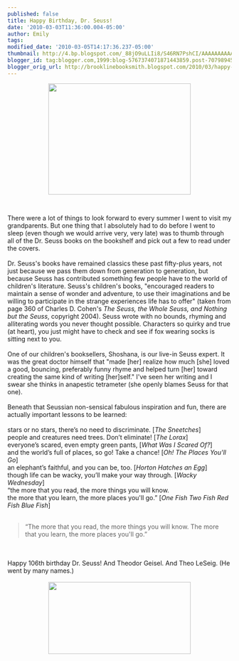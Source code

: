 ```yaml
---
published: false
title: Happy Birthday, Dr. Seuss!
date: '2010-03-03T11:36:00.004-05:00'
author: Emily
tags: 
modified_date: '2010-03-05T14:17:36.237-05:00'
thumbnail: http://4.bp.blogspot.com/_88jO9uLLIi8/S46RN7PshCI/AAAAAAAAAAc/eVTG8od1PU8/s72-c/drseuss.jpg
blogger_id: tag:blogger.com,1999:blog-5767374071871443859.post-7079894561492364588
blogger_orig_url: http://brooklinebooksmith.blogspot.com/2010/03/happy-birthday-dr-seuss.html
---
```


<a onblur="try {parent.deselectBloggerImageGracefully();} catch(e) {}" href="http://4.bp.blogspot.com/_88jO9uLLIi8/S46RN7PshCI/AAAAAAAAAAc/eVTG8od1PU8/s1600-h/drseuss.jpg"><img style="margin: 0px auto 10px; display: block; text-align: center; cursor: pointer; width: 320px; height: 250px;" src="http://4.bp.blogspot.com/_88jO9uLLIi8/S46RN7PshCI/AAAAAAAAAAc/eVTG8od1PU8/s320/drseuss.jpg" alt="" id="BLOGGER_PHOTO_ID_5444448667965359138" border="0" /></a><br /><br />There were a lot of things to look forward to every summer I went to visit my grandparents.  But one thing that I absolutely had to do before I went to sleep (even though we would arrive very, very late) was to thumb through all of the Dr. Seuss books on the bookshelf and pick out a few to read under the covers.<br /><br />Dr. Seuss's books have remained classics these past fifty-plus years, not just because we pass them down from generation to generation, but because Seuss has contributed something few people have to the world of children's literature.  Seuss's children's books, "encouraged readers to maintain a sense of wonder and adventure, to use their imaginations and be willing to participate in the strange experiences life has to offer" (taken from page 360 of Charles D. Cohen's <span style="font-style: italic;">The Seuss, the Whole Seuss, and Nothing but the Seuss</span>, copyright 2004).  Seuss wrote with no bounds, rhyming and alliterating words you never thought possible.  Characters so quirky and true (at heart), you just might have to check and see if fox wearing socks is sitting next to you.<br /><br />One of our children's booksellers, Shoshana, is our live-in Seuss expert.  It was the great doctor himself that "made [her] realize how much [she] loved a good, bouncing, preferably funny rhyme and helped turn [her] toward creating the same kind of writing [her]self."  I've seen her writing and I swear she thinks in anapestic tetrameter (she openly blames Seuss for that one).<br /><br />Beneath that Seussian non-sensical fabulous inspiration and fun, there are actually important lessons to be learned:<br /><br />stars or no stars, there’s no need to discriminate.        [<span style="font-style: italic;">The Sneetches</span>]<br />people and creatures need trees. Don’t eliminate!        [<span style="font-style: italic;">The Lorax</span>]<br />everyone’s scared, even empty green pants,                [<span style="font-style: italic;">What Was I Scared Of?</span>]<br />and the world’s full of places, so go! Take a chance!        [<span style="font-style: italic;">Oh! The Places You'll Go</span>]<br />an elephant’s faithful, and you can be, too.                    [<span style="font-style: italic;">Horton Hatches an Egg</span>]<br />though life can be wacky, you’ll make your way through.    [<span style="font-style: italic;">Wacky Wednesday</span>]<br />“the more that you read, the more things you will know.<br />the more that you learn, the more places you'll go.”        [<span style="font-style: italic;">One Fish Two Fish Red Fish Blue Fish</span>]<br /><br /><blockquote>“The more that you read, the more things you will know. The more that you learn, the more places you'll go.”</blockquote><br /><br />Happy 106th birthday Dr. Seuss!  And Theodor Geisel.   And Theo LeSeig. (He went by many names.)<br /><br /><a onblur="try {parent.deselectBloggerImageGracefully();} catch(e) {}" href="http://1.bp.blogspot.com/_88jO9uLLIi8/S46RT5TpWgI/AAAAAAAAAAk/KLbYGnOko1U/s1600-h/dr-suess-books-chromatically-arranged.jpg"><img style="margin: 0px auto 10px; display: block; text-align: center; cursor: pointer; width: 320px; height: 162px;" src="http://1.bp.blogspot.com/_88jO9uLLIi8/S46RT5TpWgI/AAAAAAAAAAk/KLbYGnOko1U/s320/dr-suess-books-chromatically-arranged.jpg" alt="" id="BLOGGER_PHOTO_ID_5444448770524273154" border="0" /></a>